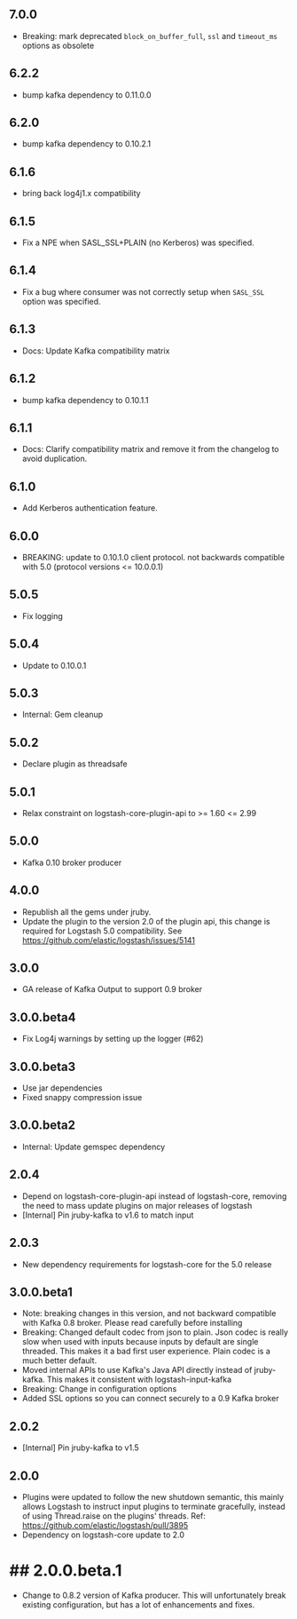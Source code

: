 ## 7.0.0
  - Breaking: mark deprecated `block_on_buffer_full`, `ssl` and `timeout_ms` options as obsolete

## 6.2.2
  - bump kafka dependency to 0.11.0.0

## 6.2.0
  - bump kafka dependency to 0.10.2.1

## 6.1.6
  - bring back log4j1.x compatibility

## 6.1.5
  - Fix a NPE when SASL_SSL+PLAIN (no Kerberos) was specified.

## 6.1.4
  - Fix a bug where consumer was not correctly setup when `SASL_SSL` option was specified.

## 6.1.3
  - Docs: Update Kafka compatibility matrix
  
## 6.1.2
  - bump kafka dependency to 0.10.1.1

## 6.1.1
  - Docs: Clarify compatibility matrix and remove it from the changelog to avoid duplication.

## 6.1.0
  - Add Kerberos authentication feature.

## 6.0.0
  - BREAKING: update to 0.10.1.0 client protocol. not backwards compatible with 5.0 (protocol versions <= 10.0.0.1)

## 5.0.5
  - Fix logging

## 5.0.4
  - Update to 0.10.0.1

## 5.0.3
  - Internal: Gem cleanup

## 5.0.2
  - Declare plugin as threadsafe

## 5.0.1
  - Relax constraint on logstash-core-plugin-api to >= 1.60 <= 2.99

## 5.0.0
  - Kafka 0.10 broker producer

## 4.0.0
  - Republish all the gems under jruby.
  - Update the plugin to the version 2.0 of the plugin api, this change is required for Logstash 5.0 compatibility. See https://github.com/elastic/logstash/issues/5141
  
## 3.0.0
 - GA release of Kafka Output to support 0.9 broker

## 3.0.0.beta4
 - Fix Log4j warnings by setting up the logger (#62)

## 3.0.0.beta3
 - Use jar dependencies
 - Fixed snappy compression issue

## 3.0.0.beta2
 - Internal: Update gemspec dependency

## 2.0.4
  - Depend on logstash-core-plugin-api instead of logstash-core, removing the need to mass update plugins on major releases of logstash
  - [Internal] Pin jruby-kafka to v1.6 to match input
  
## 2.0.3
  - New dependency requirements for logstash-core for the 5.0 release

## 3.0.0.beta1
 - Note: breaking changes in this version, and not backward compatible with Kafka 0.8 broker. 
   Please read carefully before installing
 - Breaking: Changed default codec from json to plain. Json codec is really slow when used 
   with inputs because inputs by default are single threaded. This makes it a bad
   first user experience. Plain codec is a much better default. 
 - Moved internal APIs to use Kafka's Java API directly instead of jruby-kafka. This
   makes it consistent with logstash-input-kafka
 - Breaking: Change in configuration options
 - Added SSL options so you can connect securely to a 0.9 Kafka broker

## 2.0.2
 - [Internal] Pin jruby-kafka to v1.5

## 2.0.0
 - Plugins were updated to follow the new shutdown semantic, this mainly allows Logstash to instruct input plugins to terminate gracefully, 
   instead of using Thread.raise on the plugins' threads. Ref: https://github.com/elastic/logstash/pull/3895
 - Dependency on logstash-core update to 2.0

# ## 2.0.0.beta.1
 - Change to 0.8.2 version of Kafka producer. This will unfortunately break existing configuration, but has a lot of enhancements and fixes.
